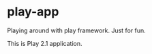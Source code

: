 play-app
========

Playing around with play framework. Just for fun.

This is Play 2.1 application.

